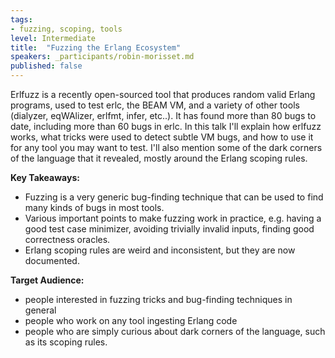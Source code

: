 ```yaml
---
tags:
- fuzzing, scoping, tools
level: Intermediate
title: 	"Fuzzing the Erlang Ecosystem"
speakers: _participants/robin-morisset.md
published: false
---
```

Erlfuzz is a recently open-sourced tool that produces random valid Erlang programs, used to test erlc, the BEAM VM, and a variety of other tools (dialyzer, eqWAlizer, erlfmt, infer, etc..). It has found more than 80 bugs to date, including more than 60 bugs in erlc.
In this talk I'll explain how erlfuzz works, what tricks were used to detect subtle VM bugs, and how to use it for any tool you may want to test. I'll also mention some of the dark corners of the language that it revealed, mostly around the Erlang scoping rules.

**Key Takeaways:**
- Fuzzing is a very generic bug-finding technique that can be used to find many kinds of bugs in most tools.
- Various important points to make fuzzing work in practice, e.g. having a good test case minimizer, avoiding trivially invalid inputs, finding good correctness oracles.
- Erlang scoping rules are weird and inconsistent, but they are now documented.

**Target Audience:**
- people interested in fuzzing tricks and bug-finding techniques in general
- people who work on any tool ingesting Erlang code
- people who are simply curious about dark corners of the language, such as its scoping rules.
